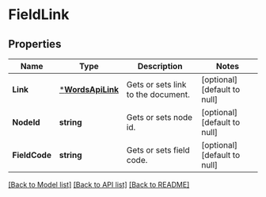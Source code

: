 # FieldLink

## Properties
Name | Type | Description | Notes
------------ | ------------- | ------------- | -------------
**Link** | [***WordsApiLink**](WordsApiLink.md) | Gets or sets link to the document. | [optional] [default to null]
**NodeId** | **string** | Gets or sets node id. | [optional] [default to null]
**FieldCode** | **string** | Gets or sets field code. | [optional] [default to null]

[[Back to Model list]](../README.md#documentation-for-models) [[Back to API list]](../README.md#documentation-for-api-endpoints) [[Back to README]](../README.md)


